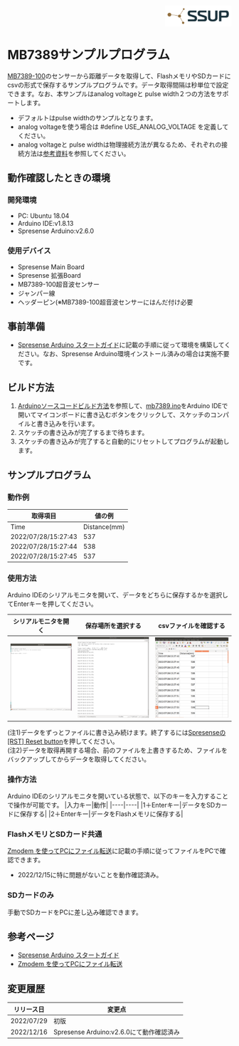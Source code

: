 <div align="right">
<a href="https://developer.sony.com/ja/develop/ssup/"><img src="../../../images/SSUPLOGO2.png" width="150"></a>
</div>

# MB7389サンプルプログラム

[MB7389-100](https://www.maxbotix.com/ultrasonic_sensors/mb7389.htm)のセンサーから距離データを取得して、FlashメモリやSDカードにcsvの形式で保存するサンプルプログラムです。データ取得間隔は秒単位で設定できます。なお、本サンプルはanalog voltageと pulse width２つの方法をサポートします。
  - デフォルトはpulse widthのサンプルとなります。
  - analog voltageを使う場合は #define USE_ANALOG_VOLTAGE を定義してください。
  - analog voltageと pulse widthは物理接続方法が異なるため、それぞれの接続方法は[参考資料](../docs/MB7389-100_Summary.pdf)を参照してください。

## 動作確認したときの環境

### 開発環境
- PC: Ubuntu 18.04
- Arduino IDE:v1.8.13
- Spresense Arduino:v2.6.0

### 使用デバイス
- Spresense Main Board
- Spresense 拡張Board
- MB7389-100超音波センサー
- ジャンパー線
- ヘッダーピン(※MB7389-100超音波センサーにはんだ付け必要

## 事前準備
- [Spresense Arduino スタートガイド](https://developer.sony.com/develop/spresense/docs/arduino_set_up_ja.html)に記載の手順に従って環境を構築してください。なお、Spresense Arduino環境インストール済みの場合は実施不要です。

## ビルド方法
1. [Arduinoソースコードビルド方法](https://developer.sony.com/develop/spresense/docs/arduino_set_up_ja.html#_led_%E3%81%AE%E3%82%B9%E3%82%B1%E3%83%83%E3%83%81%E3%82%92%E5%8B%95%E3%81%8B%E3%81%97%E3%81%A6%E3%81%BF%E3%82%8B)を参照して、[mb7389.ino](./mb7389.ino)をArduino IDEで開いてマイコンボードに書き込むボタンをクリックして、スケッチのコンパイルと書き込みを行います。
2. スケッチの書き込みが完了するまで待ちます。
3. スケッチの書き込みが完了すると自動的にリセットしてプログラムが起動します。

## サンプルプログラム

### 動作例

|取得項目|値の例|
|----|----|
|Time	|Distance(mm)|
|2022/07/28/15:27:43|	537|
|2022/07/28/15:27:44|	538|
|2022/07/28/15:27:45|	537|

### 使用方法
Arduino IDEのシリアルモニタを開いて、データをどちらに保存するかを選択してEnterキーを押してください。

|シリアルモニタを開く|保存場所を選択する|csvファイルを確認する|
|----|----|----|
|![シリアルモニタを開く](images/シリアルモニタを開く.png)|![保存場所を選択する](images/保存場所を選択する.png)|![csvファイルを確認する](images/csvファイルを確認する.png)|

(注1)データをずっとファイルに書き込み続けます。終了するには[Spresenseの[RST] Reset button](https://developer.sony.com/develop/spresense/docs/introduction_ja.html)を押してください。<br/>
(注2)データを取得再開する場合、前のファイルを上書きするため、ファイルをバックアップしてからデータを取得してください。

### 操作方法
Arduino IDEのシリアルモニタを開いている状態で、以下のキーを入力することで操作が可能です。
|入力キー|動作|
|----|----|
|1＋Enterキー|データをSDカードに保存する|
|2＋Enterキー|データをFlashメモリに保存する|

### FlashメモリとSDカード共通
[Zmodem を使ってPCにファイル転送](https://developer.sony.com/develop/spresense/docs/sdk_tutorials_ja.html#_tips_zmodem)に記載の手順に従ってファイルをPCで確認できます。
- 2022/12/15に特に問題がないことを動作確認済み。

### SDカードのみ
手動でSDカードをPCに差し込み確認できます。

## 参考ページ
- [Spresense Arduino スタートガイド](https://developer.sony.com/develop/spresense/docs/arduino_set_up_ja.html)
- [Zmodem を使ってPCにファイル転送](https://developer.sony.com/develop/spresense/docs/sdk_tutorials_ja.html#_tips_zmodem)

## 変更履歴
|リリース日|変更点|
|----|----|
|2022/07/29|初版|
|2022/12/16|Spresense Arduino:v2.6.0にて動作確認済み|
